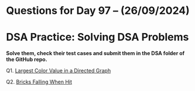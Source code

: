 # Questions for Day 97 – (26/09/2024)
# DSA Practice: Solving DSA Problems


**Solve them, check their test cases and submit them in the DSA folder of the GitHub repo.**

Q1. [Largest Color Value in a Directed Graph](https://leetcode.com/problems/largest-color-value-in-a-directed-graph/description/)

Q2. [Bricks Falling When Hit](https://leetcode.com/problems/bricks-falling-when-hit/description/)
